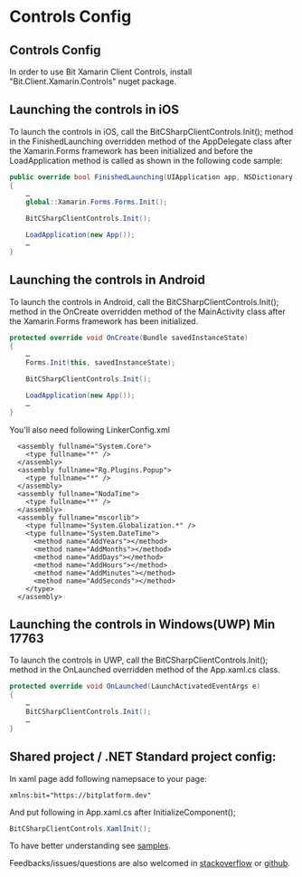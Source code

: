 # Controls Config

## Controls Config

In order to use Bit Xamarin Client Controls, install "Bit.Client.Xamarin.Controls" nuget package.

## Launching the controls in iOS

To launch the controls in iOS, call the BitCSharpClientControls.Init\(\); method in the FinishedLaunching overridden method of the AppDelegate class after the Xamarin.Forms framework has been initialized and before the LoadApplication method is called as shown in the following code sample:

```csharp
public override bool FinishedLaunching(UIApplication app, NSDictionary options) 
{ 
    … 
    global::Xamarin.Forms.Forms.Init();

    BitCSharpClientControls.Init();

    LoadApplication(new App()); 
    …
}
```

## Launching the controls in Android

To launch the controls in Android, call the BitCSharpClientControls.Init\(\); method in the OnCreate overridden method of the MainActivity class after the Xamarin.Forms framework has been initialized.

```csharp
protected override void OnCreate(Bundle savedInstanceState)
{     
    …
    Forms.Init(this, savedInstanceState);

    BitCSharpClientControls.Init();

    LoadApplication(new App());
    …
}
```

You'll also need following LinkerConfig.xml

```markup
  <assembly fullname="System.Core">
    <type fullname="*" />
  </assembly>
  <assembly fullname="Rg.Plugins.Popup">
    <type fullname="*" />
  </assembly>
  <assembly fullname="NodaTime">
    <type fullname="*" />
  </assembly>
  <assembly fullname="mscorlib">
    <type fullname="System.Globalization.*" />
    <type fullname="System.DateTime">
      <method name="AddYears"></method>
      <method name="AddMonths"></method>
      <method name="AddDays"></method>
      <method name="AddHours"></method>
      <method name="AddMinutes"></method>
      <method name="AddSeconds"></method>
    </type>
  </assembly>
```

## Launching the controls in Windows\(UWP\) Min 17763

To launch the controls in UWP, call the BitCSharpClientControls.Init\(\); method in the OnLaunched overridden method of the App.xaml.cs class.

```csharp
protected override void OnLaunched(LaunchActivatedEventArgs e)
{
    …
    BitCSharpClientControls.Init();
    …
}
```

## Shared project / .NET Standard project config:

In xaml page add following namepsace to your page:

```markup
xmlns:bit="https://bitplatform.dev"
```

And put following in App.xaml.cs after InitializeComponent\(\);

```csharp
BitCSharpClientControls.XamlInit();
```

To have better understanding see [samples](https://github.com/bitfoundation/bitplatform/tree/1ef0c80c09bf594682a58a171686d19f79b0a2c2/Samples/CSharpClientSamples/Controls.Samples).

Feedbacks/issues/questions are also welcomed in [stackoverflow](http://stackoverflow.com/questions/tagged/bit-platform) or [github](https://github.com/bitfoundation/bitplatform/issues/new?labels=&template=bug_report.md).

